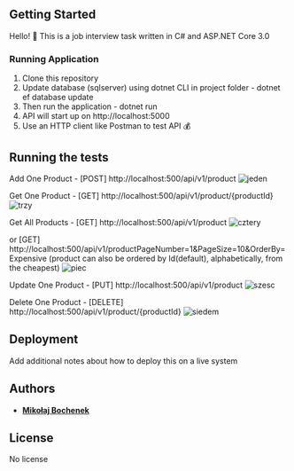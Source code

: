 ## Getting Started

Hello! 👋 This is a job interview task written in C# and ASP.NET Core 3.0

### Running Application

1. Clone this repository
2. Update database (sqlserver) using dotnet CLI in project folder - dotnet ef database update
3. Then run the application - dotnet run
4. API will start up on http://localhost:5000
5. Use an HTTP client like Postman to test API 💰

## Running the tests

Add One Product - [POST] http://localhost:500/api/v1/product
![jeden](https://user-images.githubusercontent.com/60287968/74372514-0e38c700-4ddb-11ea-9162-da61f1546856.png)

Get One Product - [GET] http://localhost:500/api/v1/product/{productId}
![trzy](https://user-images.githubusercontent.com/60287968/74372624-450edd00-4ddb-11ea-9e4b-08144cc591a2.png)

Get All Products - [GET] http://localhost:500/api/v1/product
![cztery](https://user-images.githubusercontent.com/60287968/74372756-7c7d8980-4ddb-11ea-9c8a-cf948653ed8f.png)

or [GET] http://localhost:500/api/v1/productPageNumber=1&PageSize=10&OrderBy=Expensive
(product can also be ordered by Id(default), alphabetically, from the cheapest)
![piec](https://user-images.githubusercontent.com/60287968/74372844-a9ca3780-4ddb-11ea-8455-d9ba155c2b84.png)

Update One Product - [PUT] http://localhost:500/api/v1/product
![szesc](https://user-images.githubusercontent.com/60287968/74372940-cf574100-4ddb-11ea-998e-2adb46793547.png)

Delete One Product - [DELETE] http://localhost:500/api/v1/product/{productId}
![siedem](https://user-images.githubusercontent.com/60287968/74373000-ea29b580-4ddb-11ea-8aba-f7a51c44f83d.png)


## Deployment

Add additional notes about how to deploy this on a live system

## Authors

* [**Mikołaj Bochenek**](https://github.com/Mikolaj-Bochenek)

## License

No license
